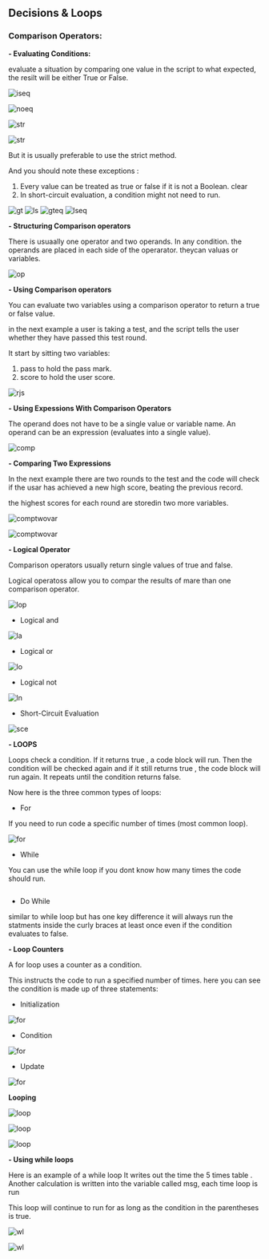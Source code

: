 ## Decisions & Loops

### Comparison Operators:

**- Evaluating Conditions:**

evaluate a situation by comparing one value in the script to what expected, the resilt will be either True or False.

![iseq](read05/isequalto.jpg)

![noeq](read05/notequal.jpg)

![str](read05/strictequal.jpg)

![str](read05/strictnot.JPG)

But it is usually preferable to use the strict method.

And you should note these exceptions :

1. Every value can be treated as true or false if it is not a Boolean.
clear
2. In short-circuit evaluation, a condition might not need to run.

![gt](read05/great.jpg)
![ls](read05/less.jpg)
![gteq](read05/greatequal.jpg)
![lseq](read05/lessequal.jpg)

**- Structuring Comparison operators**

There is usuaally one operator and two operands. In any condition.
the operands are placed in each side of the operarator. theycan valuas or variables.

![op](read05/operators.jpg)

**- Using Comparison operators**

You can evaluate two variables using a comparison operator to return a true or false value.

in the next example a user is taking a test, and the script tells the user whether they have passed this test round.

It start by sitting two variables:
1. pass to hold the pass mark.
2. score to hold the user score.

![rjs](read05/jstrue.jpg)

**- Using Expessions With Comparison Operators**

The operand does not have to be a single value or variable name.
An operand can be an expression (evaluates into a single value).

![comp](read05/comop.jpg)

**- Comparing Two Expressions**

In the next example there are two rounds to the test and the code will check if the usar has achieved a new high score, beating the previous record.

the highest scores for each round are storedin two more variables.

![comptwovar](read05/comex1.jpg)


![comptwovar](read05/comex2.jpg)

**- Logical Operator**

Comparison operators usually return single values of true and false.

Logical operatoss allow you to compar the results of mare than one comparison operator.

![lop](read05/logop.jpg)

- Logical and

![la](read05/logand.jpg)

- Logical or

![lo](read05/logor)

- Logical not

![ln](read05/lognot.jpg)

- Short-Circuit Evaluation

![sce](read05/shocirc.jpg)

**- LOOPS**

Loops check a condition. If it returns true , a code block will run. Then the condition will be checked again and if it still returns true , the code block will run again. It repeats until the condition returns false.

Now here is the three common types of loops:

- For

If you need to run code a specific number of times (most common loop).

![for](read05/for.jpg)

- While

You can use the while loop if you dont know how many times the code should run.

![]()

- Do While

similar to while loop but has one key difference it will always run the statments inside the curly braces at least once even if the condition evaluates to false. 

**- Loop Counters**

A for loop uses a counter as a condition.

This instructs the code to run a specified number of times.
here you can see the condition is made up of three statements:

- Initialization

![for](read05/forini.jpg)

- Condition

![for](read05/forcon.jpg)

- Update

![for](read05/forup.jpg)

**Looping**

![loop](read05/looping0.jpg)

![loop](read05/looping1.jpg)

![loop](read05/looping.jpg)

**- Using while loops**

Here is an example of a while loop It writes out the time the 5 times table . Another calculation is written into the variable called msg, each time loop is run

This loop will continue to run for as long as the condition in the parentheses is true.

![wl](read05/whilelop1.jpg)

![wl](read05/whilelop2.jpg)